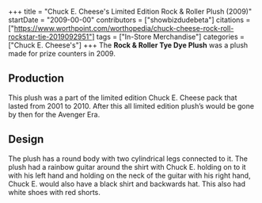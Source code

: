 +++
title = "Chuck E. Cheese's Limited Edition Rock & Roller Plush (2009)"
startDate = "2009-00-00"
contributors = ["showbizdudebeta"]
citations = ["https://www.worthpoint.com/worthopedia/chuck-cheese-rock-roll-rockstar-tie-2019092951"]
tags = ["In-Store Merchandise"]
categories = ["Chuck E. Cheese's"]
+++
The **Rock & Roller Tye Dye Plush** was a plush made for prize counters in 2009. 

## Production 

This plush was a part of the limited edition Chuck E. Cheese pack that lasted from 2001 to 2010. After this all limited edition plush’s would be gone by then for the Avenger Era. 

## Design 

The plush has a round body with two cylindrical legs connected to it. The plush had a rainbow guitar around the shirt with Chuck E. holding on to it with his left hand and holding on the neck of the guitar with his right hand, Chuck E. would also have a black shirt and backwards hat. This also had white shoes with red shorts.
